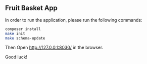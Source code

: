 ## Fruit Basket App

In order to run the application, please run the following commands:

```bash
composer install
make init
make schema-update

```

Then Open http://127.0.0.1:8030/ in the browser.

Good luck!